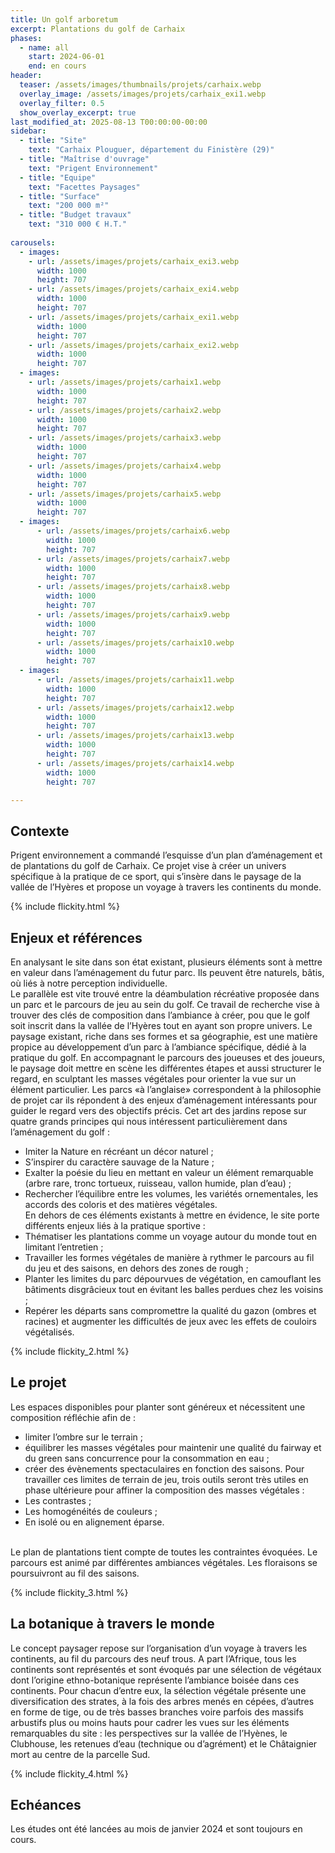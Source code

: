 ```yaml
---
title: Un golf arboretum 
excerpt: Plantations du golf de Carhaix
phases:
  - name: all
    start: 2024-06-01
    end: en cours
header:
  teaser: /assets/images/thumbnails/projets/carhaix.webp
  overlay_image: /assets/images/projets/carhaix_exi1.webp
  overlay_filter: 0.5
  show_overlay_excerpt: true
last_modified_at: 2025-08-13 T00:00:00-00:00
sidebar:
  - title: "Site"
    text: "Carhaix Plouguer, département du Finistère (29)"
  - title: "Maîtrise d'ouvrage"
    text: "Prigent Environnement"
  - title: "Equipe"
    text: "Facettes Paysages"
  - title: "Surface"
    text: "200 000 m²"
  - title: "Budget travaux"
    text: "310 000 € H.T."
    
carousels:
  - images:
    - url: /assets/images/projets/carhaix_exi3.webp
      width: 1000
      height: 707
    - url: /assets/images/projets/carhaix_exi4.webp
      width: 1000
      height: 707
    - url: /assets/images/projets/carhaix_exi1.webp
      width: 1000
      height: 707
    - url: /assets/images/projets/carhaix_exi2.webp
      width: 1000
      height: 707
  - images:
    - url: /assets/images/projets/carhaix1.webp
      width: 1000
      height: 707
    - url: /assets/images/projets/carhaix2.webp
      width: 1000
      height: 707
    - url: /assets/images/projets/carhaix3.webp
      width: 1000
      height: 707
    - url: /assets/images/projets/carhaix4.webp
      width: 1000
      height: 707
    - url: /assets/images/projets/carhaix5.webp
      width: 1000
      height: 707
  - images:
      - url: /assets/images/projets/carhaix6.webp
        width: 1000
        height: 707
      - url: /assets/images/projets/carhaix7.webp
        width: 1000
        height: 707
      - url: /assets/images/projets/carhaix8.webp
        width: 1000
        height: 707
      - url: /assets/images/projets/carhaix9.webp
        width: 1000
        height: 707
      - url: /assets/images/projets/carhaix10.webp
        width: 1000
        height: 707
  - images:
      - url: /assets/images/projets/carhaix11.webp
        width: 1000
        height: 707
      - url: /assets/images/projets/carhaix12.webp
        width: 1000
        height: 707
      - url: /assets/images/projets/carhaix13.webp
        width: 1000
        height: 707
      - url: /assets/images/projets/carhaix14.webp
        width: 1000
        height: 707

---
```

## Contexte

Prigent environnement a commandé l’esquisse d’un plan d’aménagement et de plantations du golf de Carhaix.
Ce projet vise à créer un univers spécifique à la pratique de ce sport, qui s’insère dans le paysage de la vallée de l’Hyères et propose un voyage à travers les continents du monde.

{% include flickity.html %}

## Enjeux et références

En analysant le site dans son état existant, plusieurs éléments sont à mettre en valeur dans l’aménagement du futur parc. Ils peuvent être naturels, bâtis, où liés à notre perception individuelle.
<br>
Le parallèle est vite trouvé entre la déambulation récréative proposée dans un parc et le parcours de jeu au sein du golf. Ce travail de recherche vise à trouver des clés de composition dans l’ambiance à créer, pou que le golf soit inscrit dans la vallée de l’Hyères tout en ayant son propre univers.
Le paysage existant, riche dans ses formes et sa géographie, est une matière propice au développement d’un parc à l’ambiance spécifique, dédié à la pratique du golf. 
En accompagnant le parcours des joueuses et des joueurs, le paysage doit mettre en scène les différentes étapes et aussi structurer le regard, en sculptant les masses végétales pour orienter la vue sur un élément  particulier.
Les parcs «à l’anglaise» correspondent à la philosophie de projet car ils répondent à des enjeux d’aménagement intéressants pour guider le regard vers des objectifs précis. Cet art des jardins repose sur quatre grands principes qui nous intéressent particulièrement dans l’aménagement du golf : 
* Imiter la Nature en récréant un décor naturel ; 
* S’inspirer du caractère sauvage de la Nature ; 
* Exalter la poésie du lieu en mettant en valeur un élément remarquable (arbre rare, tronc tortueux, ruisseau, vallon humide, plan d’eau) ;
* Rechercher l’équilibre entre les volumes, les variétés ornementales, les accords des coloris et des matières végétales.
  <br>
En dehors de ces éléments existants à mettre en évidence, le site porte différents enjeux liés à la pratique sportive :
* Thématiser les plantations comme un voyage autour du monde tout en limitant l’entretien ;
* Travailler les formes végétales de manière à rythmer le parcours au fil du jeu et des saisons, en dehors des zones de rough ;
* Planter les limites du parc dépourvues de végétation, en camouflant les bâtiments disgrâcieux tout en évitant les balles perdues chez les voisins ; 
* Repérer les départs sans compromettre la qualité du gazon (ombres et racines) et augmenter les difficultés de jeux avec les effets de couloirs végétalisés.

{% include flickity_2.html %}

## Le projet

Les espaces disponibles pour planter sont généreux et nécessitent une composition réfléchie afin de :
* limiter l’ombre sur le terrain ; 
* équilibrer les masses végétales pour maintenir une qualité du fairway et du green sans concurrence pour la consommation en eau ; 
* créer des évènements spectaculaires en fonction des saisons.
Pour travailler ces limites de terrain de jeu, trois outils seront très utiles en phase ultérieure pour affiner la composition des masses végétales :
* Les contrastes ;
* Les homogénéités de couleurs ;
* En isolé ou en alignement éparse.
<br>
Le plan de plantations tient compte de toutes les contraintes évoquées. Le parcours est animé par différentes ambiances végétales. Les floraisons se poursuivront au fil des saisons.

{% include flickity_3.html %}

## La botanique à travers le monde

Le concept paysager repose sur l’organisation d’un voyage à travers les continents, au fil du parcours des neuf trous. A part l’Afrique, tous les continents sont représentés et sont évoqués par une sélection de végétaux dont l’origine ethno-botanique représente l’ambiance boisée dans ces continents. Pour chacun d’entre eux, la sélection végétale présente une diversification des strates, à la fois des arbres menés en cépées, d’autres en forme de tige, ou de très basses branches voire parfois des massifs arbustifs plus ou moins hauts pour cadrer les vues sur les éléments remarquables du site : les perspectives sur la vallée de l’Hyènes, le Clubhouse, les retenues d’eau (technique ou d’agrément) et le Châtaignier mort au centre de la parcelle Sud.

{% include flickity_4.html %}

## Echéances

Les études ont été lancées au mois de janvier 2024 et sont toujours en cours.




